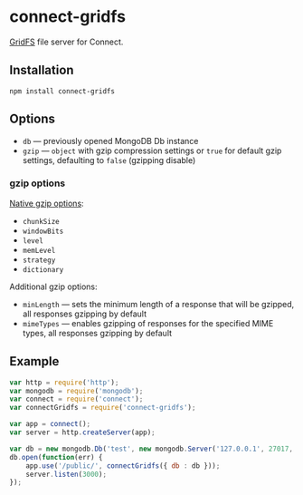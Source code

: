 # connect-gridfs

[GridFS](http://www.mongodb.org/display/DOCS/GridFS) file server for Connect.

## Installation

	npm install connect-gridfs

## Options

  - `db` — previously opened MongoDB Db instance
  - `gzip` — `object` with gzip compression settings or `true` for default gzip settings, defaulting to `false` (gzipping disable)

### gzip options

[Native gzip options](http://zlib.net/manual.html#Advanced):

  - `chunkSize`
  - `windowBits`
  - `level`
  - `memLevel`
  - `strategy`
  - `dictionary`

Additional gzip options:

  - `minLength` — sets the minimum length of a response that will be gzipped, all responses gzipping by default
  - `mimeTypes` — enables gzipping of responses for the specified MIME types, all responses gzipping by default

## Example

```js
var http = require('http');
var mongodb = require('mongodb');
var connect = require('connect');
var connectGridfs = require('connect-gridfs');

var app = connect();
var server = http.createServer(app);

var db = new mongodb.Db('test', new mongodb.Server('127.0.0.1', 27017, { auto_reconnect: true }), { w: 1 });
db.open(function(err) {
	app.use('/public/', connectGridfs({ db : db }));
	server.listen(3000);
});
```